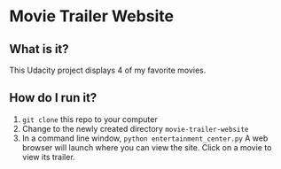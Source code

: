 # Movie Trailer Website

## What is it?
This Udacity project displays 4 of my favorite movies.

## How do I run it?
  1. `git clone` this repo to your computer
  2. Change to the newly created directory `movie-trailer-website`
  3. In a command line window, `python entertainment_center.py`
A web browser will launch where you can view the site. Click on a movie to view its trailer.
